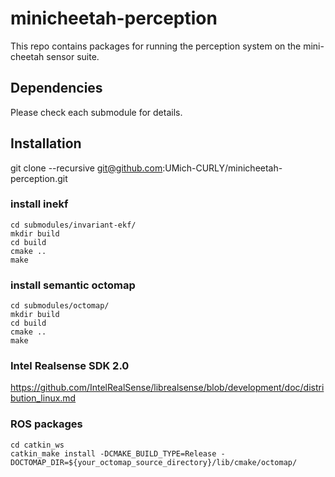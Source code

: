 # minicheetah-perception
This repo contains packages for running the perception system on the mini-cheetah sensor suite.

## Dependencies
Please check each submodule for details.

## Installation
git clone --recursive git@github.com:UMich-CURLY/minicheetah-perception.git

### install inekf
```
cd submodules/invariant-ekf/
mkdir build
cd build 
cmake .. 
make
```

### install semantic octomap
```
cd submodules/octomap/
mkdir build
cd build
cmake ..
make
```

### Intel Realsense SDK 2.0
https://github.com/IntelRealSense/librealsense/blob/development/doc/distribution_linux.md

### ROS packages
```
cd catkin_ws
catkin_make install -DCMAKE_BUILD_TYPE=Release -DOCTOMAP_DIR=${your_octomap_source_directory}/lib/cmake/octomap/
```